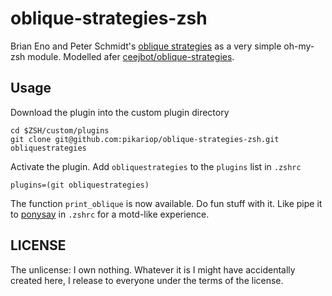 # oblique-strategies-zsh

Brian Eno and Peter Schmidt's [oblique strategies](http://en.wikipedia.org/wiki/Oblique_Strategies) as a very simple oh-my-zsh module. Modelled afer [ceejbot/oblique-strategies](https://github.com/ceejbot/oblique-strategies).

## Usage

Download the plugin into the custom plugin directory

```
cd $ZSH/custom/plugins
git clone git@github.com:pikariop/oblique-strategies-zsh.git obliquestrategies
```

Activate the plugin. Add `obliquestrategies` to the `plugins` list in `.zshrc`

```
plugins=(git obliquestrategies)
```

The function `print_oblique` is now available. Do fun stuff with it. Like pipe it to [ponysay](https://github.com/erkin/ponysay) in `.zshrc` for a motd-like experience.

## LICENSE

The unlicense: I own nothing. Whatever it is I might have accidentally created here, I release to everyone under the terms of the license.
